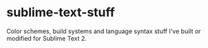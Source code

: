 sublime-text-stuff
==================

Color schemes, build systems and language syntax stuff I've built or modified for Sublime Text 2.